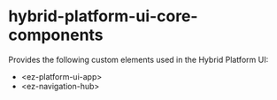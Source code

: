 # hybrid-platform-ui-core-components

Provides the following custom elements used in the Hybrid Platform UI:

* \<ez-platform-ui-app\>
* \<ez-navigation-hub\>

